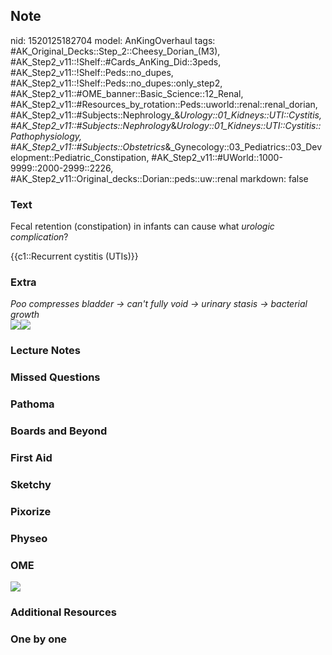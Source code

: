 ## Note
nid: 1520125182704
model: AnKingOverhaul
tags: #AK_Original_Decks::Step_2::Cheesy_Dorian_(M3), #AK_Step2_v11::!Shelf::#Cards_AnKing_Did::3peds, #AK_Step2_v11::!Shelf::Peds::no_dupes, #AK_Step2_v11::!Shelf::Peds::no_dupes::only_step2, #AK_Step2_v11::#OME_banner::Basic_Science::12_Renal, #AK_Step2_v11::#Resources_by_rotation::Peds::uworld::renal::renal_dorian, #AK_Step2_v11::#Subjects::Nephrology_&_Urology::01_Kidneys::UTI::Cystitis, #AK_Step2_v11::#Subjects::Nephrology_&_Urology::01_Kidneys::UTI::Cystitis::Pathophysiology, #AK_Step2_v11::#Subjects::Obstetrics_&_Gynecology::03_Pediatrics::03_Development::Pediatric_Constipation, #AK_Step2_v11::#UWorld::1000-9999::2000-2999::2226, #AK_Step2_v11::Original_decks::Dorian::peds::uw::renal
markdown: false

### Text
Fecal retention (constipation) in infants can cause what
<i>urologic complication</i>?
<div>
  {{c1::Recurrent cystitis (UTIs)}}
</div>

### Extra
<div>
  <i>Poo compresses bladder → can't fully void → urinary stasis →
  bacterial growth</i>
</div><i><img src="Constipation.png"><img src=
"Constipation2.png"></i>

### Lecture Notes


### Missed Questions


### Pathoma


### Boards and Beyond


### First Aid


### Sketchy


### Pixorize


### Physeo


### OME
<div class="ome-widget">
  <a href="https://onlinemeded.org/spa/renal?ref=anki"><img src=
  "_OME_AnkiFlashcards_Topic_1.png"></a>
</div>

### Additional Resources


### One by one

